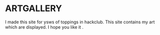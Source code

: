 # ARTGALLERY
I made this site for ysws of toppings in hackclub.
This site contains my art which are displayed.
I hope you like it .
